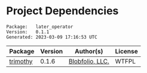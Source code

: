 # Project Dependencies
    Package:   later_operator
    Version:   0.1.1
    Generated: 2023-03-09 17:16:53 UTC

| Package | Version | Author(s) | License |
| ---- | ---- | ---- | ---- |
| [trimothy](https://github.com/Blobfolio/trimothy) | 0.1.6 | [Blobfolio, LLC.](mailto:hello@blobfolio.com) | WTFPL |
